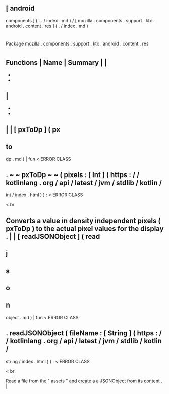 [
android
-
components
]
(
.
.
/
index
.
md
)
/
[
mozilla
.
components
.
support
.
ktx
.
android
.
content
.
res
]
(
.
/
index
.
md
)
#
#
Package
mozilla
.
components
.
support
.
ktx
.
android
.
content
.
res
#
#
#
Functions
|
Name
|
Summary
|
|
-
-
-
|
-
-
-
|
|
[
pxToDp
]
(
px
-
to
-
dp
.
md
)
|
fun
<
ERROR
CLASS
>
.
~
~
pxToDp
~
~
(
pixels
:
[
Int
]
(
https
:
/
/
kotlinlang
.
org
/
api
/
latest
/
jvm
/
stdlib
/
kotlin
/
-
int
/
index
.
html
)
)
:
<
ERROR
CLASS
>
<
br
>
Converts
a
value
in
density
independent
pixels
(
pxToDp
)
to
the
actual
pixel
values
for
the
display
.
|
|
[
readJSONObject
]
(
read
-
j
-
s
-
o
-
n
-
object
.
md
)
|
fun
<
ERROR
CLASS
>
.
readJSONObject
(
fileName
:
[
String
]
(
https
:
/
/
kotlinlang
.
org
/
api
/
latest
/
jvm
/
stdlib
/
kotlin
/
-
string
/
index
.
html
)
)
:
<
ERROR
CLASS
>
<
br
>
Read
a
file
from
the
"
assets
"
and
create
a
a
JSONObject
from
its
content
.
|
